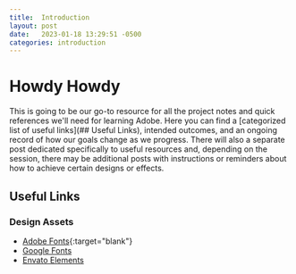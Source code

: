 ```yaml
---
title:  Introduction
layout: post
date:   2023-01-18 13:29:51 -0500
categories: introduction
---
```


# Howdy Howdy

This is going to be our go-to resource for all the project notes and quick references we'll need for learning Adobe. 
Here you can find a [categorized list of useful links](## Useful Links), intended outcomes, and an ongoing record of how our goals change
as we progress. There will also a separate post dedicated specifically to useful resources and, depending on the session,
there may be additional posts with instructions or reminders about how to achieve certain designs or effects.

## Useful Links ##

### Design Assets

- [Adobe Fonts](https://fonts.adobe.com){:target="blank"}
- [Google Fonts](https://fonts.google.com)
- [Envato Elements](https://elements.envato.com)

